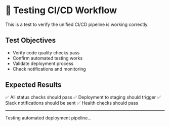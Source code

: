 # 🧪 Testing CI/CD Workflow

This is a test to verify the unified CI/CD pipeline is working correctly.

## Test Objectives
- Verify code quality checks pass
- Confirm automated testing works
- Validate deployment process
- Check notifications and monitoring

## Expected Results
✅ All status checks should pass
✅ Deployment to staging should trigger
✅ Slack notifications should be sent
✅ Health checks should pass

---

Testing automated deployment pipeline...
